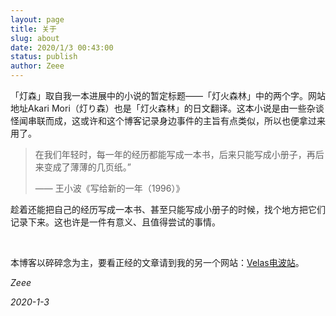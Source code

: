 ```yaml
---
layout: page
title: 关于
slug: about
date: 2020/1/3 00:43:00
status: publish
author: Zeee
---
```


「灯森」取自我一本进展中的小说的暂定标题——「灯火森林」中的两个字。网站地址Akari Mori（灯り森）也是「灯火森林」的日文翻译。这本小说是由一些杂谈怪闻串联而成，这或许和这个博客记录身边事件的主旨有点类似，所以也便拿过来用了。

> 在我们年轻时，每一年的经历都能写成一本书，后来只能写成小册子，再后来变成了薄薄的几页纸。”
>
> —— 王小波《写给新的一年（1996）》

趁着还能把自己的经历写成一本书、甚至只能写成小册子的时候，找个地方把它们记录下来。这也许是一件有意义、且值得尝试的事情。

&nbsp;

本博客以碎碎念为主，要看正经的文章请到我的另一个网站：[Velas电波站](https://www.velasx.com/)。

*Zeee*

*2020-1-3*